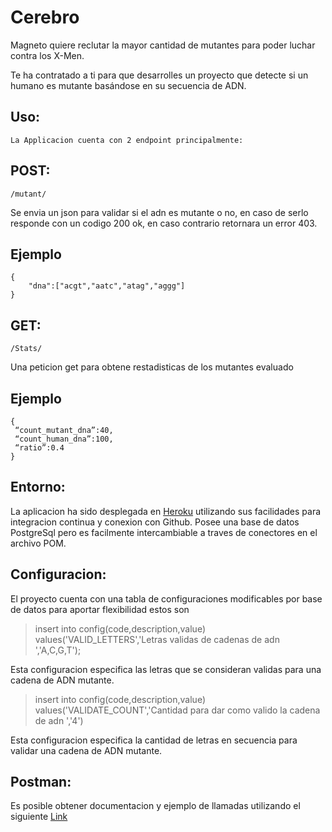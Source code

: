 # Cerebro 

Magneto quiere reclutar la mayor cantidad de mutantes para poder luchar
contra los X-Men.

Te ha contratado a ti para que desarrolles un proyecto que detecte si un
humano es mutante basándose en su secuencia de ADN.

## Uso: 
	La Applicacion cuenta con 2 endpoint principalmente:

## POST:

```
/mutant/
```
Se envia un json para validar si el adn es mutante o no, en caso de serlo responde con un codigo 200 ok, en caso contrario retornara un error 403.

## Ejemplo
```
{
	"dna":["acgt","aatc","atag","aggg"]
}
```


## GET:

```
/Stats/
```
Una peticion get para obtene restadisticas de los mutantes evaluado

## Ejemplo
```
{
 “count_mutant_dna”:40,
 “count_human_dna”:100,
 “ratio”:0.4
}

```


## Entorno:

La aplicacion ha sido desplegada en [Heroku](https://cerebro-2020.herokuapp.com/) utilizando sus facilidades para integracion continua y conexion con Github.
Posee una base de datos PostgreSql pero es facilmente intercambiable a traves de conectores en el archivo POM.

## Configuracion: 
El proyecto cuenta con una tabla de configuraciones modificables por base de datos para aportar flexibilidad estos son 

>insert into config(code,description,value) values('VALID_LETTERS','Letras validas de cadenas de adn ','A,C,G,T');

Esta configuracion especifica las letras que se consideran validas para una cadena de ADN mutante.

>insert into config(code,description,value) values('VALIDATE_COUNT','Cantidad para dar como valido la cadena de adn ','4')

Esta configuracion especifica la cantidad de letras en secuencia para validar una cadena de ADN mutante.



## Postman:

Es posible obtener documentacion y ejemplo de llamadas utilizando el siguiente [Link](https://documenter.getpostman.com/view/10852748/T17FB94s)

	



